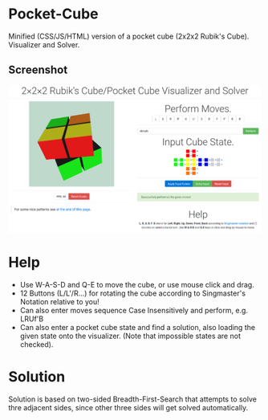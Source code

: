 # Pocket-Cube
Minified (CSS/JS/HTML) version of a pocket cube (2x2x2 Rubik's Cube). Visualizer and Solver.
## Screenshot
![Screenshot](screenshot.png)
# Help
- Use W-A-S-D and Q-E to move the cube, or use mouse click and drag.
- 12 Buttons (L/L'/R...) for rotating the cube according to Singmaster's Notation relative to you!
- Can also enter moves sequence Case Insensitively and perform, e.g. LRUf'B
- Can also enter a pocket cube state and find a solution, also loading the given state onto the visualizer. (Note that impossible states are not checked).

# Solution
Solution is based on two-sided Breadth-First-Search that attempts to solve thre adjacent sides, since other three sides will get solved automatically.
